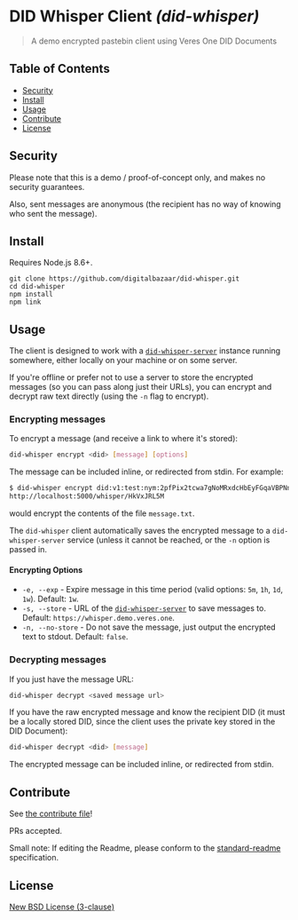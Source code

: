 # DID Whisper Client _(did-whisper)_

> A demo encrypted pastebin client using Veres One DID Documents

## Table of Contents

- [Security](#security)
- [Install](#install)
- [Usage](#usage)
- [Contribute](#contribute)
- [License](#license)

## Security

Please note that this is a demo / proof-of-concept only, and makes no security
guarantees.

Also, sent messages are anonymous (the recipient has no way of knowing who sent
the message).

## Install

Requires Node.js 8.6+.

```
git clone https://github.com/digitalbazaar/did-whisper.git
cd did-whisper
npm install
npm link
```

## Usage

The client is designed to work with a
[`did-whisper-server`](https://github.com/digitalbazaar/did-whisper-server)
instance running somewhere, either locally on your machine or on some server.

If you're offline or prefer not to use a server to store the encrypted messages
(so you can pass along just their URLs), you can encrypt and decrypt raw text
directly (using the `-n` flag to encrypt).

### Encrypting messages

To encrypt a message (and receive a link to where it's stored):

```bash
did-whisper encrypt <did> [message] [options]
```

The message can be included inline, or redirected from stdin. For example:

```bash
$ did-whisper encrypt did:v1:test:nym:2pfPix2tcwa7gNoMRxdcHbEyFGqaVBPNntCsDZexVeHX < message.txt
http://localhost:5000/whisper/HkVxJRL5M
```

would encrypt the contents of the file `message.txt`.

The `did-whisper` client automatically saves the encrypted message to a
`did-whisper-server` service (unless it cannot be reached, or the `-n` option
is passed in.

#### Encrypting Options

- `-e, --exp` - Expire message in this time period (valid options:
  `5m`, `1h`, `1d`, `1w`).
  Default: `1w`.
- `-s, --store` - URL of the
  [`did-whisper-server`](https://github.com/digitalbazaar/did-whisper-server)
  to save messages to.
  Default: `https://whisper.demo.veres.one`.
- `-n, --no-store` - Do not save the message, just output the encrypted text
  to stdout.
  Default: `false`.

### Decrypting messages

If you just have the message URL:

```bash
did-whisper decrypt <saved message url>
```

If you have the raw encrypted message and know the recipient DID (it must be a
locally stored DID, since the client uses the private key stored in the DID
Document):

```bash
did-whisper decrypt <did> [message]
```

The encrypted message can be included inline, or redirected from stdin.

## Contribute

See [the contribute file](https://github.com/digitalbazaar/bedrock/blob/master/CONTRIBUTING.md)!

PRs accepted.

Small note: If editing the Readme, please conform to the
[standard-readme](https://github.com/RichardLitt/standard-readme) specification.

## License

[New BSD License (3-clause)](LICENSE)
